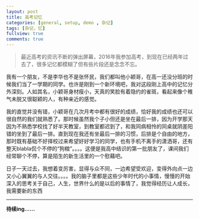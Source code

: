 ```yaml
---
layout: post
title: 高考记忆
categories: [general, setup, demo , 杂记]
tags: [杂记，忆]
fullview: true
comments: true
---
```




> 最近高考的资讯不断的弹出屏幕，2016年我参加高考，到现在已经两年过去了，很多记忆都模糊了但有些片段还是念念不忘。

​        我有一个朋友，不是李华也不是张怀民，我们都叫他小颖哥，在高一还没分班的时候我们当了一学期的同学。也许是刚到一个新环境吧，我对这段刚上高中的记忆分外深刻。人如其名，小颖哥身材瘦小，天真的笑脸有着隐约的雀斑，看起来像个稚气未脱又很聪颖的人，有种亲近的感觉。

​        我的直觉并没有错，小颖哥在几次月考中都有很好的成绩，恰好我的成绩也还可以很自然的我们就熟悉了。那时候虽然我个子小但还是坐在最后一排，因为开学那天因为不熟悉学校找了好半天教室，到教室都迟到了，和我同病相怜的同桌就阴差阳错的坐到了最后一排。直到现在我还有坐最后一排的习惯，后排是个自由的地方，那时既有基础不好择校过来希望好好学习的同学，也有手机不离手的潇洒哥，还有整天blabla侃个不停的“狗粮”。。。。这便是我高中结识的第一批朋友了，课间我们经常聊个不停，算是陌生的新生活里的一个慰藉吧。

​        日子一天过去，我想着变厉害，显得与众不同，一边希望受欢迎，变得外向点一边又小心翼翼的与人交往。。。。我的脑子里都是这些少年时代的小事情，慢慢的开始深入的思考关于自己，人生，世界什么的是以后的事情了，我觉得经历让人成长，我需要新的东西

-----------------------------------------------

**待续ing……**





